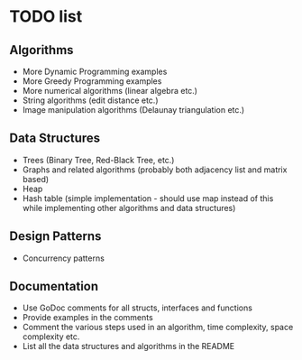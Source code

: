 # TODO list

## Algorithms

- More Dynamic Programming examples
- More Greedy Programming examples
- More numerical algorithms (linear algebra etc.)
- String algorithms (edit distance etc.)
- Image manipulation algorithms (Delaunay triangulation etc.)

## Data Structures

- Trees (Binary Tree, Red-Black Tree, etc.)
- Graphs and related algorithms (probably both adjacency list and matrix
  based)
- Heap
- Hash table (simple implementation - should use map instead of this
  while implementing other algorithms and data structures)

## Design Patterns

- Concurrency patterns

## Documentation

- Use GoDoc comments for all structs, interfaces and functions
- Provide examples in the comments
- Comment the various steps used in an algorithm, time complexity, space
  complexity etc.
- List all the data structures and algorithms in the README
